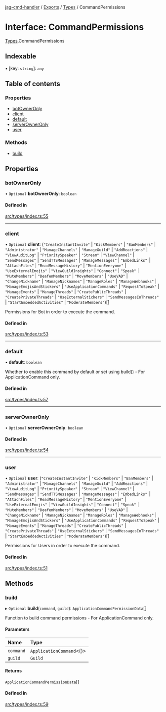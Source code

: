 [jag-cmd-handler](../README.md) / [Exports](../modules.md) / [Types](../modules/Types.md) / CommandPermissions

# Interface: CommandPermissions

[Types](../modules/Types.md).CommandPermissions

## Indexable

▪ [key: `string`]: `any`

## Table of contents

### Properties

- [botOwnerOnly](Types.CommandPermissions.md#botowneronly)
- [client](Types.CommandPermissions.md#client)
- [default](Types.CommandPermissions.md#default)
- [serverOwnerOnly](Types.CommandPermissions.md#serverowneronly)
- [user](Types.CommandPermissions.md#user)

### Methods

- [build](Types.CommandPermissions.md#build)

## Properties

### botOwnerOnly

• `Optional` **botOwnerOnly**: `boolean`

#### Defined in

[src/types/index.ts:55](https://github.com/JAGUARAVI/JagCmdHandler/blob/76c0a4e/src/types/index.ts#L55)

___

### client

• `Optional` **client**: (``"CreateInstantInvite"`` \| ``"KickMembers"`` \| ``"BanMembers"`` \| ``"Administrator"`` \| ``"ManageChannels"`` \| ``"ManageGuild"`` \| ``"AddReactions"`` \| ``"ViewAuditLog"`` \| ``"PrioritySpeaker"`` \| ``"Stream"`` \| ``"ViewChannel"`` \| ``"SendMessages"`` \| ``"SendTTSMessages"`` \| ``"ManageMessages"`` \| ``"EmbedLinks"`` \| ``"AttachFiles"`` \| ``"ReadMessageHistory"`` \| ``"MentionEveryone"`` \| ``"UseExternalEmojis"`` \| ``"ViewGuildInsights"`` \| ``"Connect"`` \| ``"Speak"`` \| ``"MuteMembers"`` \| ``"DeafenMembers"`` \| ``"MoveMembers"`` \| ``"UseVAD"`` \| ``"ChangeNickname"`` \| ``"ManageNicknames"`` \| ``"ManageRoles"`` \| ``"ManageWebhooks"`` \| ``"ManageEmojisAndStickers"`` \| ``"UseApplicationCommands"`` \| ``"RequestToSpeak"`` \| ``"ManageEvents"`` \| ``"ManageThreads"`` \| ``"CreatePublicThreads"`` \| ``"CreatePrivateThreads"`` \| ``"UseExternalStickers"`` \| ``"SendMessagesInThreads"`` \| ``"StartEmbeddedActivities"`` \| ``"ModerateMembers"``)[]

Permissions for Bot in order to execute the command.

#### Defined in

[src/types/index.ts:53](https://github.com/JAGUARAVI/JagCmdHandler/blob/76c0a4e/src/types/index.ts#L53)

___

### default

• **default**: `boolean`

Whether to enable this command by default or set using build() - For ApplicationCommand only.

#### Defined in

[src/types/index.ts:57](https://github.com/JAGUARAVI/JagCmdHandler/blob/76c0a4e/src/types/index.ts#L57)

___

### serverOwnerOnly

• `Optional` **serverOwnerOnly**: `boolean`

#### Defined in

[src/types/index.ts:54](https://github.com/JAGUARAVI/JagCmdHandler/blob/76c0a4e/src/types/index.ts#L54)

___

### user

• `Optional` **user**: (``"CreateInstantInvite"`` \| ``"KickMembers"`` \| ``"BanMembers"`` \| ``"Administrator"`` \| ``"ManageChannels"`` \| ``"ManageGuild"`` \| ``"AddReactions"`` \| ``"ViewAuditLog"`` \| ``"PrioritySpeaker"`` \| ``"Stream"`` \| ``"ViewChannel"`` \| ``"SendMessages"`` \| ``"SendTTSMessages"`` \| ``"ManageMessages"`` \| ``"EmbedLinks"`` \| ``"AttachFiles"`` \| ``"ReadMessageHistory"`` \| ``"MentionEveryone"`` \| ``"UseExternalEmojis"`` \| ``"ViewGuildInsights"`` \| ``"Connect"`` \| ``"Speak"`` \| ``"MuteMembers"`` \| ``"DeafenMembers"`` \| ``"MoveMembers"`` \| ``"UseVAD"`` \| ``"ChangeNickname"`` \| ``"ManageNicknames"`` \| ``"ManageRoles"`` \| ``"ManageWebhooks"`` \| ``"ManageEmojisAndStickers"`` \| ``"UseApplicationCommands"`` \| ``"RequestToSpeak"`` \| ``"ManageEvents"`` \| ``"ManageThreads"`` \| ``"CreatePublicThreads"`` \| ``"CreatePrivateThreads"`` \| ``"UseExternalStickers"`` \| ``"SendMessagesInThreads"`` \| ``"StartEmbeddedActivities"`` \| ``"ModerateMembers"``)[]

Permissions for Users in order to execute the command.

#### Defined in

[src/types/index.ts:51](https://github.com/JAGUARAVI/JagCmdHandler/blob/76c0a4e/src/types/index.ts#L51)

## Methods

### build

▸ `Optional` **build**(`command`, `guild`): `ApplicationCommandPermissionData`[]

Function to build command permissions - For ApplicationCommand only.

#### Parameters

| Name | Type |
| :------ | :------ |
| `command` | `ApplicationCommand`<{}\> |
| `guild` | `Guild` |

#### Returns

`ApplicationCommandPermissionData`[]

#### Defined in

[src/types/index.ts:59](https://github.com/JAGUARAVI/JagCmdHandler/blob/76c0a4e/src/types/index.ts#L59)
